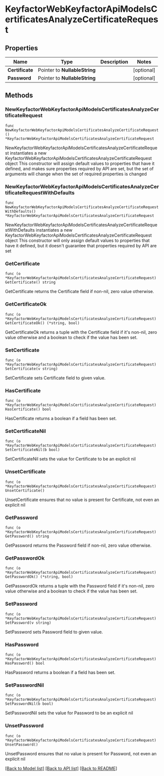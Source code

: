 # KeyfactorWebKeyfactorApiModelsCertificatesAnalyzeCertificateRequest

## Properties

Name | Type | Description | Notes
------------ | ------------- | ------------- | -------------
**Certificate** | Pointer to **NullableString** |  | [optional] 
**Password** | Pointer to **NullableString** |  | [optional] 

## Methods

### NewKeyfactorWebKeyfactorApiModelsCertificatesAnalyzeCertificateRequest

`func NewKeyfactorWebKeyfactorApiModelsCertificatesAnalyzeCertificateRequest() *KeyfactorWebKeyfactorApiModelsCertificatesAnalyzeCertificateRequest`

NewKeyfactorWebKeyfactorApiModelsCertificatesAnalyzeCertificateRequest instantiates a new KeyfactorWebKeyfactorApiModelsCertificatesAnalyzeCertificateRequest object
This constructor will assign default values to properties that have it defined,
and makes sure properties required by API are set, but the set of arguments
will change when the set of required properties is changed

### NewKeyfactorWebKeyfactorApiModelsCertificatesAnalyzeCertificateRequestWithDefaults

`func NewKeyfactorWebKeyfactorApiModelsCertificatesAnalyzeCertificateRequestWithDefaults() *KeyfactorWebKeyfactorApiModelsCertificatesAnalyzeCertificateRequest`

NewKeyfactorWebKeyfactorApiModelsCertificatesAnalyzeCertificateRequestWithDefaults instantiates a new KeyfactorWebKeyfactorApiModelsCertificatesAnalyzeCertificateRequest object
This constructor will only assign default values to properties that have it defined,
but it doesn't guarantee that properties required by API are set

### GetCertificate

`func (o *KeyfactorWebKeyfactorApiModelsCertificatesAnalyzeCertificateRequest) GetCertificate() string`

GetCertificate returns the Certificate field if non-nil, zero value otherwise.

### GetCertificateOk

`func (o *KeyfactorWebKeyfactorApiModelsCertificatesAnalyzeCertificateRequest) GetCertificateOk() (*string, bool)`

GetCertificateOk returns a tuple with the Certificate field if it's non-nil, zero value otherwise
and a boolean to check if the value has been set.

### SetCertificate

`func (o *KeyfactorWebKeyfactorApiModelsCertificatesAnalyzeCertificateRequest) SetCertificate(v string)`

SetCertificate sets Certificate field to given value.

### HasCertificate

`func (o *KeyfactorWebKeyfactorApiModelsCertificatesAnalyzeCertificateRequest) HasCertificate() bool`

HasCertificate returns a boolean if a field has been set.

### SetCertificateNil

`func (o *KeyfactorWebKeyfactorApiModelsCertificatesAnalyzeCertificateRequest) SetCertificateNil(b bool)`

 SetCertificateNil sets the value for Certificate to be an explicit nil

### UnsetCertificate
`func (o *KeyfactorWebKeyfactorApiModelsCertificatesAnalyzeCertificateRequest) UnsetCertificate()`

UnsetCertificate ensures that no value is present for Certificate, not even an explicit nil
### GetPassword

`func (o *KeyfactorWebKeyfactorApiModelsCertificatesAnalyzeCertificateRequest) GetPassword() string`

GetPassword returns the Password field if non-nil, zero value otherwise.

### GetPasswordOk

`func (o *KeyfactorWebKeyfactorApiModelsCertificatesAnalyzeCertificateRequest) GetPasswordOk() (*string, bool)`

GetPasswordOk returns a tuple with the Password field if it's non-nil, zero value otherwise
and a boolean to check if the value has been set.

### SetPassword

`func (o *KeyfactorWebKeyfactorApiModelsCertificatesAnalyzeCertificateRequest) SetPassword(v string)`

SetPassword sets Password field to given value.

### HasPassword

`func (o *KeyfactorWebKeyfactorApiModelsCertificatesAnalyzeCertificateRequest) HasPassword() bool`

HasPassword returns a boolean if a field has been set.

### SetPasswordNil

`func (o *KeyfactorWebKeyfactorApiModelsCertificatesAnalyzeCertificateRequest) SetPasswordNil(b bool)`

 SetPasswordNil sets the value for Password to be an explicit nil

### UnsetPassword
`func (o *KeyfactorWebKeyfactorApiModelsCertificatesAnalyzeCertificateRequest) UnsetPassword()`

UnsetPassword ensures that no value is present for Password, not even an explicit nil

[[Back to Model list]](../README.md#documentation-for-models) [[Back to API list]](../README.md#documentation-for-api-endpoints) [[Back to README]](../README.md)


